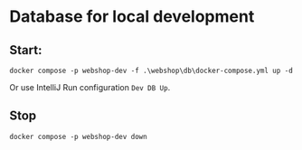 # Database for local development

## Start: 
```
docker compose -p webshop-dev -f .\webshop\db\docker-compose.yml up -d
```

Or use IntelliJ Run configuration `Dev DB Up`.

## Stop

```
docker compose -p webshop-dev down
```
